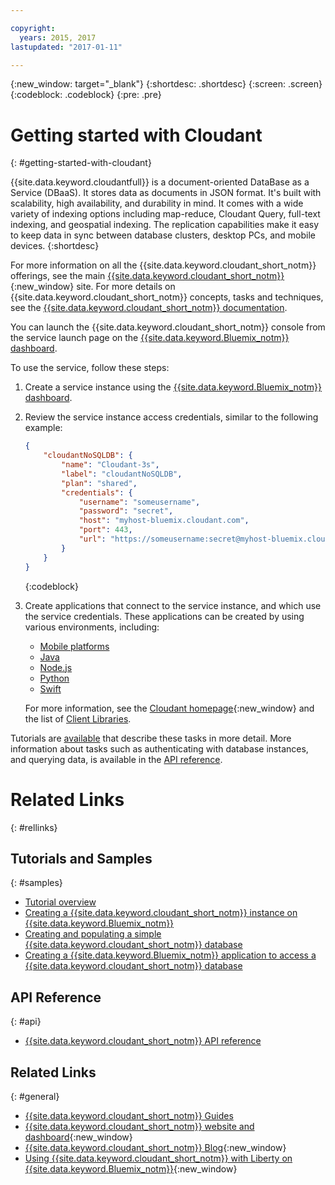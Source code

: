 ```yaml
---

copyright:
  years: 2015, 2017
lastupdated: "2017-01-11"

---
```


{:new_window: target="_blank"}
{:shortdesc: .shortdesc}
{:screen: .screen}
{:codeblock: .codeblock}
{:pre: .pre}

# Getting started with Cloudant
{: #getting-started-with-cloudant}

{{site.data.keyword.cloudantfull}} is a document-oriented DataBase as a Service (DBaaS).
It stores data as documents in JSON format.
It's built with scalability,
high availability,
and durability in mind.
It comes with a wide variety of indexing options including map-reduce,
Cloudant Query,
full-text indexing,
and geospatial indexing.
The replication capabilities make it easy to keep data in sync between database clusters,
desktop PCs,
and mobile devices.
{:shortdesc}

For more information on all the {{site.data.keyword.cloudant_short_notm}} offerings,
see the main [{{site.data.keyword.cloudant_short_notm}}](http://www.ibm.com/analytics/us/en/technology/cloud-data-services/cloudant/){:new_window} site.
For more details on {{site.data.keyword.cloudant_short_notm}} concepts,
tasks and techniques,
see the [{{site.data.keyword.cloudant_short_notm}} documentation](cloudant.html).

You can launch the {{site.data.keyword.cloudant_short_notm}} console from the service launch page on the
[{{site.data.keyword.Bluemix_notm}} dashboard](https://console.ng.bluemix.net/catalog/services/cloudant-nosql-db/).

To use the service,
follow these steps:

1.  Create a service instance using the
    [{{site.data.keyword.Bluemix_notm}} dashboard](https://console.ng.bluemix.net/catalog/services/cloudant-nosql-db/).
2.  Review the service instance access credentials,
    similar to the following example:
    ```json
    {
        "cloudantNoSQLDB": {
            "name": "Cloudant-3s",
            "label": "cloudantNoSQLDB",
            "plan": "shared",
            "credentials": {
                "username": "someusername",
                "password": "secret",
                "host": "myhost-bluemix.cloudant.com",
                "port": 443,
                "url": "https://someusername:secret@myhost-bluemix.cloudant.com"
            }
        }
    }
    ```
    {:codeblock}
3.  Create applications that connect to the service instance,
    and which use the service credentials.
    These applications can be created by using various environments,
    including:
    -   [Mobile platforms](libraries/supported.html#mobile)
    -   [Java](libraries/supported.html#java)
    -   [Node.js](libraries/supported.html#node-js)
    -   [Python](libraries/supported.html#python)
    -   [Swift](libraries/supported.html#swift)

    For more information,
    see the [Cloudant homepage](http://www.ibm.com/analytics/us/en/technology/cloud-data-services/cloudant/){:new_window}
    and the list of [Client Libraries](libraries/index.html).

Tutorials are [available](tutorials/index.html) that describe these tasks in more detail.
More information about tasks such as authenticating with database instances,
and querying data,
is available in the [API reference](api/index.html).

<!--

<ol>
<li>Create a service instance by using either the Bluemix dashboard,
or the CloudFoundry command line interface.
<p>To create an instance by using the dashboard,
follow these steps:
<ol>
<li>Log on to Bluemix.</li>
<li>On the dashboard,
click the '<code>Work With Data</code>' link on the Data &amp; Analytics panel.</li>
<li>Click the '<code>New Service</code>' button.</li>
<li>In the list of services,
click the {{site.data.keyword.cloudant}} button.</li>
<li>On the {{site.data.keyword.cloudant}} information page,
click the '<code>Choose {{site.data.keyword.cloudant}}</code>' button.</li>
<li>On the {{site.data.keyword.cloudant}} catalog page,
complete the details for the service you require.
Click the '<code>Create</code>' button when you are ready to proceed.</li>
<li>When the Cloudant instance has been created,
you are presented with the dashboard for that instance.
Click the '<code>Service Credentials</code>' link to see all the details you require to access your instance.</li>
</ol>
</p>
<p>To create an instance by using the CloudFoundry command line interface,
follow these steps:
<ol>
<li>Install the CloudFoundry <code>cf</code> tool on your system.
Instructions on how to do that can be found in the <a href="https://console.ng.bluemix.net/docs/cli/index.html">Bluemix CLI and dev tools guide</a>.</li>
<li>Create a new service instance using the command:<br/>
<pre><code>cf create-service</code></pre></li>
<li>You are presented with a list of available services.
Choose one of the services.
Enter a unique instance name and plan for the service.
A random name is suggested for the instance,
but you can change it to something else if you prefer.</li>
<li>After creating the service,
you can get a list of all the services created:<br/>
<pre><code>cf services</code></pre></li>
<li>You must bind a service to your application before you can use the service.
Do this using the command:<br/>
<pre><code>cf bind-service</code></pre>
From the resulting list,
select one of the applications,
and one of the services.
The <code>cf</code> command notifies you when the binding action succeeds.</li>
</ol>
</p>
</li>
<li><p>After creating a service instance, JSON data similar to the following example is displayed.
The data can also be viewed in the Bluemix dashboard.<br/>
<pre><code>{
  "cloudantNoSQLDB": {
    "name": "Cloudant-3s",
    "label": "cloudantNoSQLDB",
    "plan": "shared",
    "credentials": {
      "username": "someusername",
      "password": "secret",
      "host": "myhost-bluemix.cloudant.com",
      "port": 443,
      "url": "https://someusername:secret@myhost-bluemix.cloudant.com"
    }
  }
}</code></pre></p>
{: screen}
<p>The data is also added to the <code>VCAP_SERVICES</code> environment variable of any Bluemix application the service is bound to.</p>
<p>Service credentials are stored in a JSON object that contains the following fields:
<ul>
<li><code>key</code>: The name of the service (cloudantNoSQLDB)</li>
<li><code>name</code>: The user provided name of the service instance</li>
<li><code>host</code>: The host name of the server</li>
<li><code>port</code>: The port number the service is running on, usually 443</li>
<li><code>username</code>: The user name for authentication</li>
<li><code>password</code>: The password for authentication</li>
<li><code>url</code>: The URL of the service instance</li>
</ul></li>
<li><p>In your Bluemix applications, read the credentials from the <code>VCAP_SERVICES</code> environment variable.</p>
<p>In applications that run outside of Bluemix or in a different geographical region within Bluemix,
you can retrieve the credentials
from the Bluemix dashboard and add them to your application's configuration.</p>
</li>
<li>To access the database, the basic mechanism is to send requests to the host and port via HTTPS.
Each request must include the user name and password to enable authentication.
Your requests can be sent by using various application languages and platforms,
including:
<ul>
<li><a href="https://github.com/cloudant/sync-android">Android</a></li>
<li><a href="https://github.com/cloudant/CDTDatastore">Apple iOS</a></li>
<li><a href="https://github.com/cloudant/java-cloudant">Java</a></li>
<li><a href="https://github.com/cloudant/objective-cloudant">Objective C and Swift</a></li>
<li><a href="https://github.com/cloudant/python-cloudant">Python</a></li>
</ul>
... and many others.
For more information,
see the <a href="http://www.ibm.com/analytics/us/en/technology/cloud-data-services/cloudant/">Cloudant homepage</a>
and the list of <a href="libraries/index.html">Client Libraries</a>.
</li>
<li>When your application is ready,
you can deploy it to the Bluemix environment for verification.
To deploy an application,
use the command:<br/>
<pre><code>cf push</code></pre></li>
<li>To unbind a service instance from an application,
use the command:<br/>
<pre><code>cf unbind-service</code></pre></li>
<li>To delete a service instance,
use the command:<br/>
<pre><code>cf delete-service</code></pre></li>
</ol>

More information about authenticating to the database and making requests is available
in the [API reference](api/index.html).

-->

# Related Links
{: #rellinks}

## Tutorials and Samples
{: #samples}

*   [Tutorial overview](tutorials/index.html)
*   [Creating a {{site.data.keyword.cloudant_short_notm}} instance on {{site.data.keyword.Bluemix_notm}}](tutorials/create_service.html)
*   [Creating and populating a simple {{site.data.keyword.cloudant_short_notm}} database](tutorials/create_database.html)
*   [Creating a {{site.data.keyword.Bluemix_notm}} application to access a {{site.data.keyword.cloudant_short_notm}} database](tutorials/create_bmxapp.html)

## API Reference
{: #api}

*   [{{site.data.keyword.cloudant_short_notm}} API reference](api/index.html)

## Related Links
{: #general}

*   [{{site.data.keyword.cloudant_short_notm}} Guides](guides/index.html)
*   [{{site.data.keyword.cloudant_short_notm}} website and dashboard](https://cloudant.com/){:new_window}
*   [{{site.data.keyword.cloudant_short_notm}} Blog](https://cloudant.com/blog){:new_window}
*   [Using {{site.data.keyword.cloudant_short_notm}} with Liberty on {{site.data.keyword.Bluemix_notm}}](https://developer.ibm.com/bluemix/2014/07/08/cloudant_on_bluemix/){:new_window}
